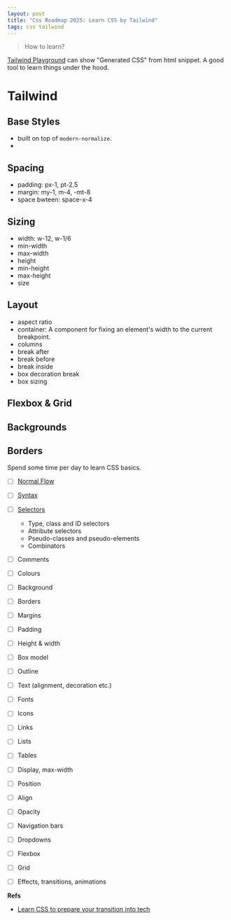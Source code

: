 ```yaml
---
layout: post
title: "Css Roadmap 2025: Learn CSS by Tailwind"
tags: css tailwind
---
```


> How to learn?

[Tailwind Playground](https://play.tailwindcss.com) can show "Generated CSS" from html snippet. A good tool to learn things under the hood.


# Tailwind

## Base Styles

- built on top of `modern-normalize`.
- 

## Spacing

- padding: px-1, pt-2.5
- margin: my-1, m-4, -mt-8
- space bwteen: space-x-4

## Sizing

- width: w-12, w-1/6
- min-width
- max-width
- height
- min-height
- max-height
- size

## Layout

- aspect ratio
- container: A component for fixing an element's width to the current breakpoint.
- columns
- break after
- break before
- break inside
- box decoration break
- box sizing

## Flexbox & Grid

## Backgrounds

## Borders



Spend some time per day to learn CSS basics.

- [ ] [Normal Flow](https://developer.mozilla.org/en-US/docs/Learn/CSS/CSS_layout/Normal_Flow)
- [ ] [Syntax](https://developer.mozilla.org/en-US/docs/Web/CSS/Syntax)
- [ ] [Selectors](https://developer.mozilla.org/en-US/docs/Learn/CSS/Building_blocks/Selectors)
    - Type, class and ID selectors
    - Attribute selectors
    - Pseudo-classes and pseudo-elements
    - Combinators
- [ ] Comments
- [ ] Colours
- [ ] Background
- [ ] Borders
- [ ] Margins
- [ ] Padding
- [ ] Height & width
- [ ] Box model
- [ ] Outline
- [ ] Text (alignment, decoration etc.)
- [ ] Fonts
- [ ] Icons
- [ ] Links
- [ ] Lists
- [ ] Tables
- [ ] Display, max-width
- [ ] Position
- [ ] Align
- [ ] Opacity
- [ ] Navigation bars
- [ ] Dropdowns
- [ ] Flexbox
- [ ] Grid
- [ ] Effects, transitions, animations


**Refs**
- [Learn CSS to prepare your transition into tech](https://transitionintotech.com/learn-css/)